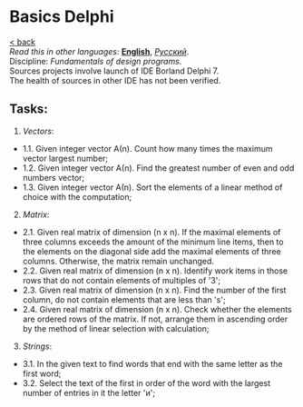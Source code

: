 # Basics Delphi
[&lt; back](../)  
*Read this in other languages:* **[English](README.en.md)**, *[Русский](README.md)*.  
Discipline: *Fundamentals of design programs*.  
Sources projects involve launch of IDE Borland Delphi 7.  
The health of sources in other IDE has not been verified.

## Tasks:
1. *Vectors*:
  * 1.1. Given integer vector А(n). Count how many times the maximum vector largest number;
  * 1.2. Given integer vector А(n). Find the greatest number of even and odd numbers vector;
  * 1.3. Given integer vector А(n). Sort the elements of a linear method of choice with the computation;
2. *Matrix*:
  * 2.1. Given real matrix of dimension (n x n). If the maximal elements of three columns exceeds the amount of the minimum line items, then to the elements on the diagonal side add the maximal elements of three columns. Otherwise, the matrix remain unchanged.
  * 2.2. Given real matrix of dimension (n x n). Identify work items in those rows that do not contain elements of multiples of '3';
  * 2.3. Given real matrix of dimension (n x n). Find the number of the first column, do not contain elements that are less than 's';
  * 2.4. Given real matrix of dimension (n x n). Check whether the elements are ordered rows of the matrix. If not, arrange them in ascending order by the method of linear selection with calculation;
3. *Strings*:
  * 3.1. In the given text to find words that end with the same letter as the first word;
  * 3.2. Select the text of the first in order of the word with the largest number of entries in it the letter 'и';
